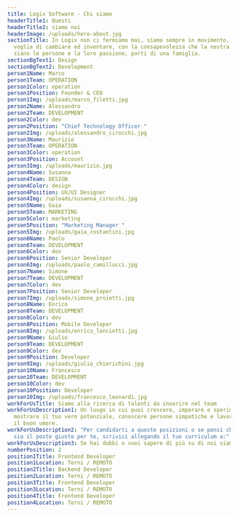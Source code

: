 ```yaml
---
title: Logix Software - Chi siamo
headerTitle1: Questi
headerTitle2: siamo noi
headerImage: /uploads/hero-about.jpg
sectionTitle: In Logix non ci fermiamo mai, siamo sempre in movimento, con la
  voglia di cambiare ed inventare, con la consapevolezza che la nostra forza
  siano le persone e la loro passione, parti di una famiglia.
sectionBgText1: Design
sectionBgText2: Development
person1Name: Marco
person1Team: OPERATION
person1Color: operation
person1Position: Founder & CEO
person1Img: /uploads/marco_filetti.jpg
person2Name: Alessandro
person2Team: DEVELOPMENT
person2Color: dev
person2Position: "Chief Technology Officer "
person2Img: /uploads/alessandro_cirocchi.jpg
person3Name: Maurizio
person3Team: OPERATION
person3Color: operation
person3Position: Account
person3Img: /uploads/maurizio.jpg
person4Name: Susanna
person4Team: DESIGN
person4Color: design
person4Position: UX/UI Designer
person4Img: /uploads/susanna_cirocchi.jpg
person5Name: Gaia
person5Team: MARKETING
person5Color: marketing
person5Position: "Marketing Manager "
person5Img: /uploads/gaia_costantini.jpg
person6Name: Paolo
person6Team: DEVELOPMENT
person6Color: dev
person6Position: Senior Developer
person6Img: /uploads/paolo_camillucci.jpg
person7Name: Simone
person7Team: DEVELOPMENT
person7Color: dev
person7Position: Senior Developer
person7Img: /uploads/simone_proietti.jpg
person8Name: Enrico
person8Team: DEVELOPMENT
person8Color: dev
person8Position: Mobile Developer
person8Img: /uploads/enrico_lanciotti.jpg
person9Name: Giulio
person9Team: DEVELOPMENT
person9Color: dev
person9Position: Developer
person9Img: /uploads/giulio_chierichini.jpg
person10Name: Francesco
person10Team: DEVELOPMENT
person10Color: dev
person10Position: Developer
person10Img: /uploads/francesco_leonardi.jpg
workForUsTitle: Siamo alla ricerca di talenti da inserire nel team
workForUsDescription1: Un luogo in cui puoi crescere, imparare e sperimentare,
  mostrare il tuo vero potenziale, conoscere persone simpatiche e lavorare con
  il buon umore.
workForUsDescription2: "Per candidarti a queste posizioni o se pensi che Logix
  sia il posto giusto per te, scrivici allegando il tuo curriculum a:"
workForUsDescription3: Se hai dubbi o vuoi sapere di più su di noi siamo a tua disposizione:)
numberPosition: 2
position1Title: Frontend Developer
position1Location: Terni / REMOTO
position2Title: Backend Developer
position2Location: Terni / REMOTO
position3Title: Frontend Developer
position3Location: Terni / REMOTO
position4Title: Frontend Developer
position4Location: Terni / REMOTO
---
```

